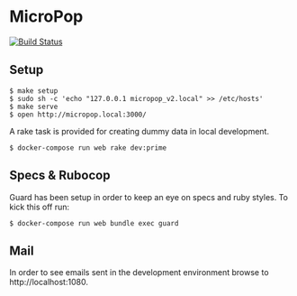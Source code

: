# MicroPop

[![Build Status](https://travis-ci.com/carmenlogue/micropop_v2.svg?branch=master)](https://travis-ci.com/carmenlogue/micropop_v2)

## Setup

    $ make setup
    $ sudo sh -c 'echo "127.0.0.1 micropop_v2.local" >> /etc/hosts'
    $ make serve
    $ open http://micropop.local:3000/

A rake task is provided for creating dummy data in local development.

    $ docker-compose run web rake dev:prime
    
## Specs & Rubocop
        
Guard has been setup in order to keep an eye on specs and ruby styles. To kick this off run:
        
    $ docker-compose run web bundle exec guard

## Mail

In order to see emails sent in the development environment browse to http://localhost:1080.
